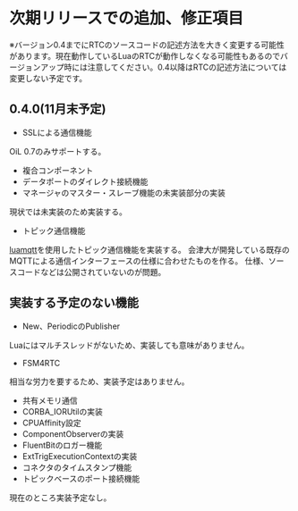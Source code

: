 # 次期リリースでの追加、修正項目

※バージョン0.4までにRTCのソースコードの記述方法を大きく変更する可能性があります。現在動作しているLuaのRTCが動作しなくなる可能性もあるのでバージョンアップ時には注意してください。0.4以降はRTCの記述方法については変更しない予定です。


## 0.4.0(11月末予定)

* SSLによる通信機能

OiL 0.7のみサポートする。

* 複合コンポーネント
* データポートのダイレクト接続機能
* マネージャのマスター・スレーブ機能の未実装部分の実装

現状では未実装のため実装する。

* トピック通信機能

[luamqtt](https://luarocks.org/modules/xhaskx/luamqtt)を使用したトピック通信機能を実装する。
会津大が開発している既存のMQTTによる通信インターフェースの仕様に合わせたものを作る。
仕様、ソースコードなどは公開されていないのが問題。







## 実装する予定のない機能
* New、PeriodicのPublisher

Luaにはマルチスレッドがないため、実装しても意味がありません。
* FSM4RTC

相当な労力を要するため、実装予定はありません。
* 共有メモリ通信
* CORBA_IORUtilの実装
* CPUAffinity設定
* ComponentObserverの実装
* FluentBitのロガー機能
* ExtTrigExecutionContextの実装
* コネクタのタイムスタンプ機能
* トピックベースのポート接続機能

現在のところ実装予定なし。
